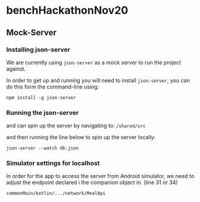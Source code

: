 # benchHackathonNov20

## Mock-Server

### Installing json-server
We are currently using `json-server` as a mock server to run the project against.

In order to get up and running you will need to install `json-server`, you can do this form the command-line using:

```
npm install -g json-server
```

### Running the json-server

and can spin up the server by navigating to:
`/shared/src`

and then running the line below to spin up the server locally:

```
json-server --watch db.json
```

### Simulator settings for localhost

In order for the app to access the server from Android simulator, we need to adjust the endpoint declared i the companion object in. (line 31 or 34) 

`commonMain/kotlin/.../network/MealApi`


